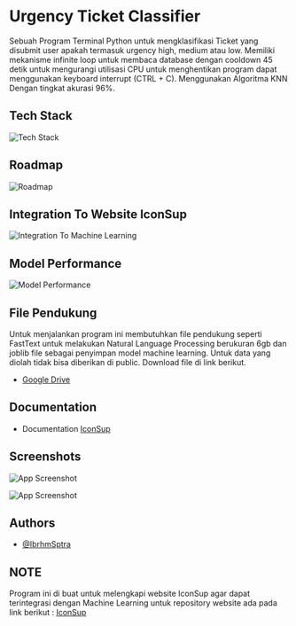 
# Urgency Ticket Classifier

Sebuah Program Terminal Python untuk mengklasifikasi Ticket yang disubmit user apakah termasuk urgency high, medium atau low. Memiliki mekanisme infinite loop untuk membaca database dengan cooldown 45 detik untuk mengurangi utilisasi CPU untuk menghentikan program dapat menggunakan keyboard interrupt (CTRL + C). Menggunakan Algoritma KNN Dengan tingkat akurasi 96%.


## Tech Stack

![Tech Stack](https://i.postimg.cc/659gXrJ5/Techstack.png)


## Roadmap

![Roadmap](https://i.postimg.cc/pd5RZt6B/raodmap.jpg)

## Integration To Website IconSup

![Integration To Machine Learning](https://i.postimg.cc/7hD1cZZs/integration-ML.jpg)


## Model Performance

![Model Performance](https://i.postimg.cc/5Nrw9JYK/modelperformance.png)
## File Pendukung

Untuk menjalankan program ini membutuhkan file pendukung seperti FastText untuk melakukan Natural Language Processing berukuran 6gb dan joblib file sebagai penyimpan model machine learning. Untuk data yang diolah tidak bisa diberikan di public. Download file di link berikut. 
- [Google Drive](https://drive.google.com/drive/folders/1tsDBqa9MtFnLTGEqs3kWsSYN3fKgMQnT?usp=drive_link)

## Documentation
- Documentation [IconSup](https://github.com/IbrhmSptra/IconSup/files/13276876/Makalah.-.Ibrahim.Saputra_compressed.pdf)
## Screenshots

![App Screenshot](https://i.postimg.cc/FR8VWJ5v/screenshootml.png)

![App Screenshot](https://i.postimg.cc/HLPwn7LM/screenshootml2.png)


## Authors

- [@IbrhmSptra](https://github.com/IbrhmSptra)


## NOTE

Program ini di buat untuk melengkapi website IconSup agar dapat terintegrasi dengan Machine Learning untuk repository website ada pada link berikut : [IconSup](https://github.com/IbrhmSptra/IconSup)
